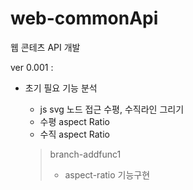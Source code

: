 # web-commonApi

웹 콘테츠 API 개발

ver 0.001 : 
* 초기 필요 기능 분석
  - js svg 노드 접근 수평, 수직라인 그리기
  - 수평 aspect Ratio
  - 수직 aspect Ratio </br>

  > branch-addfunc1 <br/>
  > - aspect-ratio 기능구현
  
